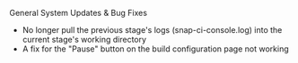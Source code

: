 General System Updates & Bug Fixes

* No longer pull the previous stage's logs (snap-ci-console.log) into the current stage's working directory
* A fix for the "Pause" button on the build configuration page not working
